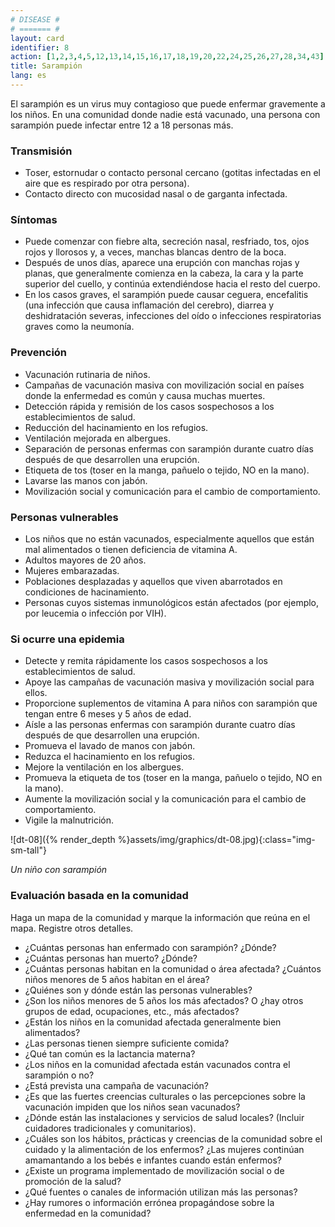 ```yaml
---
# DISEASE #
# ======= #
layout: card
identifier: 8
action: [1,2,3,4,5,12,13,14,15,16,17,18,19,20,22,24,25,26,27,28,34,43]
title: Sarampión
lang: es
---
```


El sarampión es un virus muy contagioso que puede enfermar gravemente a los niños. En una comunidad donde nadie está vacunado, una persona con sarampión puede infectar entre 12 a 18 personas más.

### Transmisión

- Toser, estornudar o contacto personal cercano (gotitas infectadas en el aire que es respirado por otra persona).
- Contacto directo con mucosidad nasal o de garganta infectada.

### Síntomas

- Puede comenzar con fiebre alta, secreción nasal, resfriado, tos, ojos rojos y llorosos y, a veces, manchas blancas dentro de la boca.
- Después de unos días, aparece una erupción con manchas rojas y planas, que generalmente comienza en la cabeza, la cara y la parte superior del cuello, y continúa extendiéndose hacia el resto del cuerpo.
- En los casos graves, el sarampión puede causar ceguera, encefalitis (una infección que causa inflamación del cerebro), diarrea y deshidratación severas, infecciones del oído o infecciones respiratorias graves como la neumonía.

### Prevención

- Vacunación rutinaria de niños.
- Campañas de vacunación masiva con movilización social en países donde la enfermedad es común y causa muchas muertes.
- Detección rápida y remisión de los casos sospechosos a los establecimientos de salud.
- Reducción del hacinamiento en los refugios.
- Ventilación mejorada en albergues.
- Separación de personas enfermas con sarampión durante cuatro días después de que desarrollen una erupción.
- Etiqueta de tos (toser en la manga, pañuelo o tejido, NO en la mano).
- Lavarse las manos con jabón.
- Movilización social y comunicación para el cambio de comportamiento.

### Personas vulnerables

- Los niños que no están vacunados, especialmente aquellos que están mal alimentados o tienen deficiencia de vitamina A.
- Adultos mayores de 20 años.
- Mujeres embarazadas.
- Poblaciones desplazadas y aquellos que viven abarrotados en condiciones de hacinamiento.
- Personas cuyos sistemas inmunológicos están afectados (por ejemplo, por leucemia o infección por VIH).

### Si ocurre una epidemia

- Detecte y remita rápidamente los casos sospechosos a los establecimientos de salud.
- Apoye las campañas de vacunación masiva y movilización social para ellos.
- Proporcione suplementos de vitamina A para niños con sarampión que tengan entre 6 meses y 5 años de edad.
- Aísle a las personas enfermas con sarampión durante cuatro días después de que desarrollen una erupción.
- Promueva el lavado de manos con jabón.
- Reduzca el hacinamiento en los refugios.
- Mejore la ventilación en los albergues.
- Promueva la etiqueta de tos (toser en la manga, pañuelo o tejido, NO en la mano).
- Aumente la movilización social y la comunicación para el cambio de comportamiento.
- Vigile la malnutrición.

![dt-08]({% render_depth %}assets/img/graphics/dt-08.jpg){:class="img-sm-tall"}

*Un niño con sarampión*

### Evaluación basada en la comunidad

Haga un mapa de la comunidad y marque la información que reúna en el mapa. Registre otros detalles.
-  ¿Cuántas personas han enfermado con sarampión? ¿Dónde?
- ¿Cuántas personas han muerto? ¿Dónde?
- ¿Cuántas personas habitan en la comunidad o área afectada? ¿Cuántos niños menores de 5 años habitan en el área?
- ¿Quiénes son y dónde están las personas vulnerables?
- ¿Son los niños menores de 5 años los más afectados? O ¿hay otros grupos de edad, ocupaciones, etc., más afectados?
- ¿Están los niños en la comunidad afectada generalmente bien alimentados?
- ¿Las personas tienen siempre suficiente comida?
- ¿Qué tan común es la lactancia materna?
- ¿Los niños en la comunidad afectada están vacunados contra el sarampión o no?
- ¿Está prevista una campaña de vacunación?
- ¿Es que las fuertes creencias culturales o las percepciones sobre la vacunación impiden que los niños sean vacunados?
- ¿Dónde están las instalaciones y servicios de salud locales? (Incluir cuidadores tradicionales y comunitarios).
- ¿Cuáles son los hábitos, prácticas y creencias de la comunidad sobre el cuidado y la alimentación de los enfermos? ¿Las mujeres continúan amamantando a los bebés e infantes cuando están enfermos?
- ¿Existe un programa implementado de movilización social o de promoción de la salud?
- ¿Qué fuentes o canales de información utilizan más las personas?
- ¿Hay rumores o información errónea propagándose sobre la enfermedad en la comunidad?
